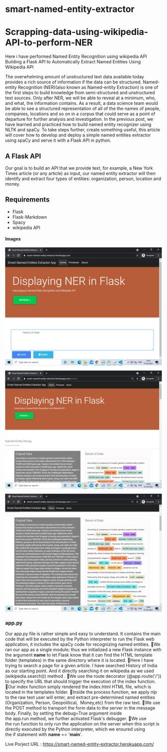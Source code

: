 # smart-named-entity-extractor
# Scrapping-data-using-wikipedia-API-to-perform-NER

Here i have performed Named Entity Recognition using wikipedia API
Building a Flask API to Automatically Extract Named Entities Using Wikipedia API


The overwhelming amount of unstructured text data available today provides a rich source of information if the data can be structured. Named-entity Recognition (NER)(also known as Named-entity Extraction) is one of the first steps to build knowledge from semi-structured and unstructured text sources.
Only after NER, we will be able to reveal at a minimum, who, and what, the information contains. As a result, a data science team would be able to see a structured representation of all of the the names of people, companies, locations and so on in a corpus that could serve as a point of departure for further analysis and investigation.
In the previous post, we have learned and practiced how to build named entity recognizer using NLTK and spaCy. To take steps further, create something useful, this article will cover how to develop and deploy a simple named entities extractor using spaCy and serve it with a Flask API in python.

## A Flask API

Our goal is to build an API that we provide text, for example, a New York Times article (or any article) as input, our named entity extractor will then identify and extract four types of entities: organization, person, location and money. 

## Requirements
+ Flask
+ Flask-Markdown
+ Spacy
+ wikipedia API

#### Images
![](/Images/s1.png)


![](/Images/s2.png)



![](/Images/s3.png)

###  app.py
Our app.py file is rather simple and easy to understand. It contains the main code that will be executed by the Python interpreter to run the Flask web application, it includes the spaCy code for recognizing named entities.
We ran our app as a single module; thus we initialized a new Flask instance with the argument __name__ to let Flask know that it can find the HTML template folder (templates) in the same directory where it is located.
Here I have trying to search a page for a given article. I have searched  History of India as our starting point. And it directly searching it on wikipedia as we used (wikipedia.search()) method .
We use the route decorator (@app.route('/')) to specify the URL that should trigger the execution of the index function.
Our index function simply rendered the index.html HTML file, which is located in the templates folder.
Inside the process function, we apply nlp to the raw text user will enter, and extract pre-determined named entities (Organization, Person, Geopolitical,  Money,etc) from the raw text.
We use the POST method to transport the form data to the server in the message body. Finally, by setting the debug=True argument inside the app.run method, we further activated Flask's debugger.
We use the run function to only run the application on the server when this script is directly executed by the Python interpreter, which we ensured using the if statement with __name__ == '__main__'.

Live Porject URL : https://smart-named-entity-extractor.herokuapp.com/
